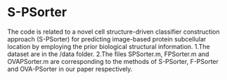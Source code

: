 # S-PSorter
The code is related to a novel cell structure-driven classifier construction approach (S-PSorter) for predicting image-based protein subcellular location by employing the prior biological structural information.
1.The dataset are in the /data folder. 
2.The files SPSorter.m, FPSorter.m and OVAPSorter.m are corresponding to the methods of S-PSorter, F-PSorter and OVA-PSorter in our paper respectively.

